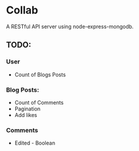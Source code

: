 # Collab

A RESTful API server using node-express-mongodb.

## TODO:

### User
- Count of Blogs Posts
### Blog Posts:
- Count of Comments
- Pagination
- Add likes

### Comments
- Edited - Boolean
